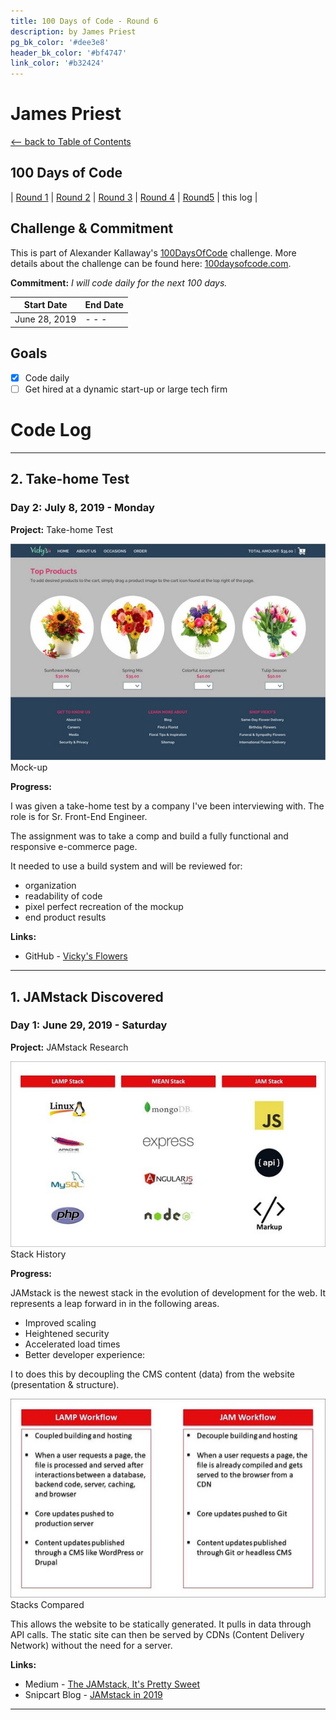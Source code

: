 ```yaml
---
title: 100 Days of Code - Round 6
description: by James Priest
pg_bk_color: '#dee3e8'
header_bk_color: '#bf4747'
link_color: '#b32424'
---
```

<!-- markdownlint-disable MD022 MD024 MD025 MD032 MD033 -->

# James Priest
<p class="toc"><a href="./index.html">&lt;– back to Table of Contents</a></p>

## 100 Days of Code

| [Round 1](https://james-priest.github.io/100-days-of-code-log/) | [Round 2](https://james-priest.github.io/100-days-of-code-log-r2/) | [Round 3](https://james-priest.github.io/100-days-of-code-log-r3/) | [Round 4](https://james-priest.github.io/100-days-of-code-log-r4/) | [Round5](log5.html) | this log |

## Challenge & Commitment
This is part of Alexander Kallaway's [100DaysOfCode](https://github.com/Kallaway/100-days-of-code "the official repo") challenge. More details about the challenge can be found here: [100daysofcode.com](http://100daysofcode.com/ "100daysofcode.com").

**Commitment:** *I will code daily for the next 100 days.*

|  Start Date   | End Date     |
| ------------- | ------------ |
| June 28, 2019  | - - - |

## Goals

- [x] Code daily
- [ ] Get hired at a dynamic start-up or large tech firm

# Code Log

---

## 2. Take-home Test
### Day 2: July 8, 2019 - Monday

**Project:** Take-home Test

[![App](assets/images/r6d2a-small.jpg)](assets/images/r6d2a.jpg)<br>
<span class="center bold">Mock-up</span>

**Progress:**

I was given a take-home test by a company I've been interviewing with. The role is for Sr. Front-End Engineer.

The assignment was to take a comp and build a fully functional and responsive e-commerce page.

It needed to use a build system and will be reviewed for:

- organization
- readability of code
- pixel perfect recreation of the mockup
- end product results

**Links:**
- GitHub - [Vicky's Flowers](https://github.com/james-priest/vickys-flowers)

---

## 1. JAMstack Discovered
### Day 1: June 29, 2019 - Saturday

**Project:** JAMstack Research

[![App](assets/images/r6d1-small.jpg)](assets/images/r6d1.jpg)<br>
<span class="center bold">Stack History</span>

**Progress:**

JAMstack is the newest stack in the evolution of development for the web. It represents a leap forward in in the following areas.

- Improved scaling
- Heightened security
- Accelerated load times
- Better developer experience:

I to does this by decoupling the CMS content (data) from the website (presentation & structure).

[![App](assets/images/r6d1a-small.jpg)](assets/images/r6d1a.jpg)<br>
<span class="center bold">Stacks Compared</span>

This allows the website to be statically generated. It pulls in data through API calls. The static site can then be served by CDNs (Content Delivery Network) without the need for a server.

**Links:**
- Medium - [The JAMstack, It's Pretty Sweet](https://medium.com/memory-leak/the-jamstack-its-pretty-sweet-e0834e4e6bb7)
- Snipcart Blog - [JAMstack in 2019](https://snipcart.com/blog/jamstack)

---
